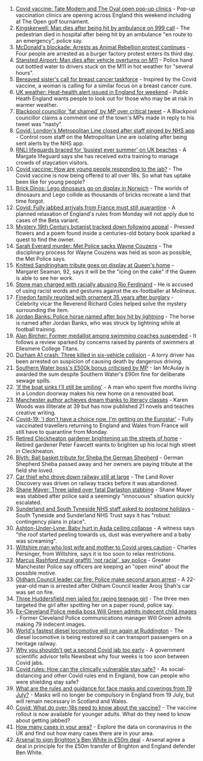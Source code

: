 1. [Covid vaccine: Tate Modern and The Oval open pop-up clinics](https://www.bbc.co.uk/news/uk-england-57873024) - Pop-up vaccination clinics are opening across England this weekend including at The Open golf tournament.
2. [Kingskerwell: Man dies after being hit by ambulance on 999 call](https://www.bbc.co.uk/news/uk-england-devon-57873346) - The pedestrian died in hospital after being hit by an ambulance "en route to an emergency", police say.
3. [McDonald's blockade: Arrests as Animal Rebellion protest continues](https://www.bbc.co.uk/news/uk-england-humber-57860942) - Four people are arrested as a burger factory protest enters its third day.
4. [Stansted Airport: Man dies after vehicle overturns on M11](https://www.bbc.co.uk/news/uk-england-essex-57874122) - Police hand out bottled water to drivers stuck on the M11 in hot weather for "several hours".
5. [Bereaved sister's call for breast cancer taskforce](https://www.bbc.co.uk/news/uk-england-birmingham-57855412) - Inspired by the Covid vaccine, a woman is calling for a similar focus on a breast cancer cure.
6. [UK weather: Heat-health alert issued in England for weekend](https://www.bbc.co.uk/news/uk-57858950) - Public Heath England wants people to look out for those who may be at risk in warmer weather.
7. [Blackpool councillor 'fat shamed' by MP over critical tweet](https://www.bbc.co.uk/news/uk-england-lancashire-57873811) - A Blackpool councillor claims a comment one of the town's MPs made in reply to his tweet was "nasty".
8. [Covid: London's Metropolitan Line closed after staff pinged by NHS app](https://www.bbc.co.uk/news/uk-england-london-57874404) - Control room staff on the Metropolitan Line are isolating after being sent alerts by the NHS app.
9. [RNLI lifeguards braced for 'busiest ever summer' on UK beaches](https://www.bbc.co.uk/news/uk-england-kent-57810409) - A Margate lifeguard says she has received extra training to manage crowds of staycation visitors.
10. [Covid vaccine: How are young people responding to the jab?](https://www.bbc.co.uk/news/uk-england-london-57845115) - The Covid vaccine is now being offered to all over 18s. So what has uptake been like for young people?
11. [Brick Dinos: Lego dinosaurs go on display in Norwich](https://www.bbc.co.uk/news/uk-england-norfolk-57863230) - The worlds of dinosaurs and Lego collide as thousands of bricks recreate a land that time forgot.
12. [Covid: Fully jabbed arrivals from France must still quarantine](https://www.bbc.co.uk/news/uk-57869880) - A planned relaxation of England's rules from Monday will not apply due to cases of the Beta variant.
13. [Mystery 19th Century botanist tracked down following appeal](https://www.bbc.co.uk/news/science-environment-57847727) - Pressed flowers and a poem found inside a centuries-old botany book sparked a quest to find the owner.
14. [Sarah Everard murder: Met Police sacks Wayne Couzens](https://www.bbc.co.uk/news/uk-england-london-57869528) - The disciplinary process for Wayne Couzens was held as soon as possible, the Met Police says.
15. [Knitted Sandringham tribute goes on display at Queen's home](https://www.bbc.co.uk/news/uk-england-norfolk-57864850) - Margaret Seaman, 92, says it will be the "icing on the cake" if the Queen is able to see her work.
16. [Stone man charged with racially abusing Rio Ferdinand](https://www.bbc.co.uk/news/uk-england-birmingham-57868535) - He is accused of using racist words and gestures against the ex-footballer at Molineux.
17. [Finedon family reunited with ornament 35 years after burglary](https://www.bbc.co.uk/news/uk-england-northamptonshire-57869397) - Celebrity vicar the Reverend Richard Coles helped solve the mystery surrounding the item.
18. [Jordan Banks: Police horse named after boy hit by lightning](https://www.bbc.co.uk/news/uk-england-lancashire-57863279) - The horse is named after Jordan Banks, who was struck by lightning while at football training.
19. [Alan Bircher: Former medallist among swimming coaches suspended](https://www.bbc.co.uk/news/uk-england-shropshire-57869892) - It follows a review sparked by concerns raised by parents of swimmers at Ellesmere College Titans.
20. [Durham A1 crash: Three killed in six-vehicle collision](https://www.bbc.co.uk/news/uk-england-tyne-57860919) - A lorry driver has been arrested on suspicion of causing death by dangerous driving.
21. [Southern Water boss's £500k bonus criticised by MP](https://www.bbc.co.uk/news/uk-england-sussex-57865503) - Ian McAulay is awarded the sum despite Southern Water's £90m fine for deliberate sewage spills.
22. ['If the boat sinks I'll still be smiling'](https://www.bbc.co.uk/news/uk-england-leicestershire-57806055) - A man who spent five months living in a London doorway makes his new home on a renovated boat.
23. [Manchester author achieves dream thanks to literacy classes](https://www.bbc.co.uk/news/uk-england-manchester-57867004) - Karen Woods was illiterate at 39 but has now published 21 novels and teaches creative writing.
24. [Covid-19: 'I don't have a choice now. I'm getting on the Eurostar'](https://www.bbc.co.uk/news/uk-57873195) - Fully vaccinated travellers returning to England and Wales from France will still have to quarantine from Monday.
25. [Retired Cleckheaton gardener brightening up the streets of home](https://www.bbc.co.uk/news/uk-england-leeds-57855730) - Retired gardener Peter Fawcett wants to brighten up his local high street in Cleckheaton.
26. [Blyth: Ball basket tribute for Sheba the German Shepherd](https://www.bbc.co.uk/news/uk-england-tyne-57841509) - German Shepherd Sheba passed away and her owners are paying tribute at the field she loved.
27. [Car thief who drove down railway still at large](https://www.bbc.co.uk/news/uk-england-beds-bucks-herts-57866714) - The Land Rover Discovery was driven on railway tracks before it was abandoned.
28. [Shane Mayer: Three jailed over fatal Darlaston stabbing](https://www.bbc.co.uk/news/uk-england-birmingham-57866042) - Shane Mayer was stabbed after police said a seemingly "innocuous" situation quickly escalated.
29. [Sunderland and South Tyneside NHS staff asked to postpone holidays](https://www.bbc.co.uk/news/uk-england-tyne-57868803) - South Tyneside and Sunderland NHS Trust says it has "robust contingency plans in place".
30. [Ashton-Under-Lyne: Baby hurt in Asda ceiling collapse](https://www.bbc.co.uk/news/uk-england-manchester-57862558) - A witness says "the roof started peeling towards us, dust was everywhere and a baby was screaming".
31. [Wiltshire man who lost wife and mother to Covid urges caution](https://www.bbc.co.uk/news/uk-england-wiltshire-57856360) - Charles Persinger, from Wiltshire, says it is too soon to relax restrictions.
32. [Marcus Rashford mural graffiti 'not racial', say police](https://www.bbc.co.uk/news/uk-england-manchester-57852315) - Greater Manchester Police say officers are keeping an "open mind" about the possible motive.
33. [Oldham Council leader car fire: Police make second arson arrest](https://www.bbc.co.uk/news/uk-england-manchester-57863313) - A 22-year-old man is arrested after Oldham Council leader Arooj Shah's car was set on fire.
34. [Three Huddersfield men jailed for raping teenage girl](https://www.bbc.co.uk/news/uk-england-leeds-57863698) - The three men targeted the girl after spotting her on a paper round, police say.
35. [Ex-Cleveland Police media boss Will Green admits indecent child images](https://www.bbc.co.uk/news/uk-england-tees-57863512) - Former Cleveland Police communications manager Will Green admits making 79 indecent images.
36. [World's fastest diesel locomotive will run again at Ruddington](https://www.bbc.co.uk/news/uk-england-nottinghamshire-57863949) - The diesel locomotive is being restored so it can transport passengers on a heritage railway.
37. [Why you shouldn't get a second Covid jab too early](https://www.bbc.co.uk/news/newsbeat-57682233) - A government scientific advisor tells Newsbeat why four weeks is too soon between Covid jabs.
38. [Covid rules: How can the clinically vulnerable stay safe?](https://www.bbc.co.uk/news/health-51997151) - As social-distancing and other Covid rules end in England, how can people who were shielding stay safe?
39. [What are the rules and guidance for face masks and coverings from 19 July?](https://www.bbc.co.uk/news/health-51205344) - Masks will no longer be compulsory in England from 19 July, but will remain necessary in Scotland and Wales.
40. [Covid: What do over-18s need to know about the vaccine?](https://www.bbc.co.uk/news/health-57273875) - The vaccine rollout is now available for younger adults. What do they need to know about getting jabbed?
41. [How many cases in your area?](https://www.bbc.co.uk/news/uk-51768274) - Explore the data on coronavirus in the UK and find out how many cases there are in your area.
42. [Arsenal to sign Brighton's Ben White in £50m deal](https://www.bbc.co.uk/sport/football/57873034) - Arsenal agree a deal in principle for the £50m transfer of Brighton and England defender Ben White.
